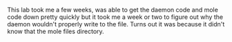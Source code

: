 This lab took me a few weeks, was able to get the daemon code and mole code down pretty quickly but it took me a week or two to figure out why the daemon wouldn't properly write to the file. Turns out it was because it didn't know that the mole files directory.